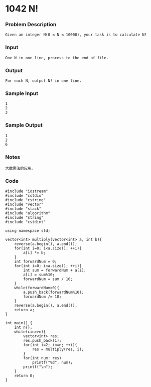 # 1042 N!

### **Problem Description**

```
Given an integer N(0 ≤ N ≤ 10000), your task is to calculate N!
```

### Input

```
One N in one line, process to the end of file.
```

### **Output**

```
For each N, output N! in one line.
```

### **Sample Input**

```
1
2
3
```

### **Sample Output**

```
1
2
6
```

### Notes

```
大数乘法的应用。
```

### Code

```
#include "iostream"
#include "cstdio"
#include "cstring"
#include "vector"
#include "stack"
#include "algorithm"
#include "string"
#include "cstdint"

using namespace std;

vector<int> multiply(vector<int> a, int b){
    reverse(a.begin(), a.end());
    for(int i=0; i<a.size(); ++i){
        a[i] *= b;
    }
    int forwardNum = 0;
    for(int i=0; i<a.size(); ++i){
        int sum = forwardNum + a[i];
        a[i] = sum%10;
        forwardNum = sum / 10;
    }
    while(forwardNum>0){
        a.push_back(forwardNum%10);
        forwardNum /= 10;
    }
    reverse(a.begin(), a.end());
    return a;
}

int main() {
    int n{};
    while(cin>>n){
        vector<int> res;
        res.push_back(1);
        for(int i=2; i<=n; ++i){
            res = multiply(res, i);
        }
        for(int num: res)
            printf("%d", num);
        printf("\n");
    }
    return 0;
}
```

